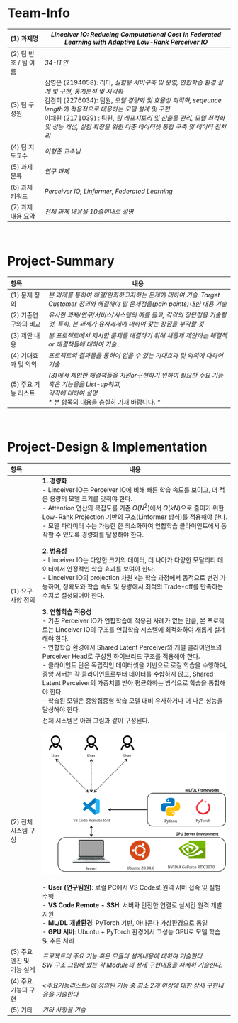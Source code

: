 <!-- Template for PROJECT REPORT of CapstoneDesign 2025-2H, initially written by khyoo -->
<!-- 본 파일은 2025년도 컴공 졸업프로젝트의 <1차보고서> 작성을 위한 기본 양식입니다. -->
<!-- 아래에 "*"..."*" 표시는 italic체로 출력하기 위해서 사용한 것입니다. -->
<!-- "내용"에 해당하는 부분을 지우고, 여러분 과제의 내용을 작성해 주세요. -->

# Team-Info
| (1) 과제명 | *Linceiver IO: Reducing Computational Cost in Federated Learning with Adaptive Low-Rank Perceiver IO*
|:---  |---  |
| (2) 팀 번호 / 팀 이름 | *34-IT인* |
| (3) 팀 구성원 | 심영은 (2194058): 리더, *실험용 서버구축 및 운영, 연합학습 환경 설계 및 구현, 통계분석 및 시각화* <br> 김경희 (2276034): 팀원, *모델 경량화 및 효율성 최적화, seqeunce length에 적응적으로 대응하는 모델 설계 및 구현* <br> 이채원 (2171039) : 팀원, *팀 레포지토리 및 산출물 관리, 모델 최적화 및 성능 개선, 실험 확장을 위한 다중 데이터셋 통합 구축 및 데이터 전처리*			 |
| (4) 팀 지도교수 | *이형준 교수님* |
| (5) 과제 분류 | *연구 과제* |
| (6) 과제 키워드 | *Perceiver IO, Linformer, Federated Learning*  |
| (7) 과제 내용 요약 | *전체 과제 내용을 10줄이내로 설명* |


<br>

# Project-Summary
| 항목 | 내용 |
|:---  |---  |
| (1) 문제 정의 | *본 과제를 통하여 해결/완화하고자하는 문제에 대하여 기술. Target Customer 정의와 해결해야 할 문제점들(pain points)대한 내용 기술*  |
| (2) 기존연구와의 비교 | *유사한 과제/연구/서비스/시스템의 예를 들고, 각각의 장단점을 기술할 것. 특히, 본 과제가 유사과제에 대하여 갖는 장점을 부각할 것* |
| (3) 제안 내용 | *본 프로젝트에서 제시한 문제를 해결하기 위해 새롭제 제안하는 해결책 or 해결책들에 대하여 기술 .* |
| (4) 기대효과 및 의의 | *프로젝트의 결과물을 통하여 얻을 수 있는 기대효과 및 의의에 대하여 기술 .* |
| (5) 주요 기능 리스트 | *(3)에서 제안한 해결책들을 지원or구현하기 위하여 필요한 주요 기능 혹은 기능을을 List-up하고, <br> 각각에 대하여 설명* <br> * 본 항목의 내용을 충실히 기재 바람니다. *|

<br>
 

# Project-Design & Implementation

| 항목 | 내용 |
|:---  |---  |
| (1) 요구사항 정의 |   **1. 경량화** <br> - Linceiver IO는 Perceiver IO에 비해 빠른 학습 속도를 보이고, 더 적은 용량의 모델 크기를 갖춰야 한다. <br> - Attention 연산의 복잡도를 기존 $O(N^2)$에서 $O(kN)$으로 줄이기 위한 Low-Rank Projection 기반의 구조(Linformer 방식)를 적용해야 한다. <br> - 모델 파라미터 수는 가능한 한 최소화하여 연합학습 클라이언트에서 동작할 수 있도록 경량화를 달성해야 한다. <br><br> **2. 범용성** <br> - Linceiver IO는 다양한 크기의 데이터, 더 나아가 다양한 모달리티 데이터에서 안정적인 학습 효과를 보여야 한다. <br> - Linceiver IO의 projection 차원 k는 학습 과정에서 동적으로 변경 가능하며, 정확도와 학습 속도 및 용량에서 최적의 Trade-off를 만족하는 수치로 설정되어야 한다. <br><br> **3. 연합학습 적용성** <br> - 기존 Perceiver IO가 연합학습에 적용된 사례가 없는 만큼, 본 프로젝트는 Linceiver IO의 구조를 연합학습 시스템에 최적화하여 새롭게 설계해야 한다. <br> - 연합학습 환경에서 Shared Latent Perceiver와 개별 클라이언트의 Perceiver Head로 구성된 하이브리드 구조를 적용해야 한다. <br> - 클라이언트 단은 독립적인 데이터셋을 기반으로 로컬 학습을 수행하며, 중앙 서버는 각 클라이언트로부터 데이터를 수합하지 않고, Shared Latent Perceiver의 가중치를 받아 평균화하는 방식으로 학습을 통합해야 한다. <br> - 학습된 모델은 중앙집중형 학습 모델 대비 유사하거나 더 나은 성능을 달성해야 한다. |
| (2) 전체 시스템 구성 | 전체 시스템은 아래 그림과 같이 구성된다. <br><br> <img src="https://github.com/yeongeunshim/CapstoneDesignProject/blob/main/%EC%8B%9C%EC%8A%A4%ED%85%9C%EA%B5%AC%EC%A1%B0.jpg?raw=true" alt="시스템 구성도" width="480"/> <br><br> - **User (연구팀원)**: 로컬 PC에서 VS Code로 원격 서버 접속 및 실험 수행 <br> - **VS Code Remote - SSH**: 서버와 안전한 연결로 실시간 원격 개발 지원 <br> - **ML/DL 개발환경**: PyTorch 기반, 아나콘다 가상환경으로 통일 <br> - **GPU 서버**: Ubuntu + PyTorch 환경에서 고성능 GPU로 모델 학습 및 추론 처리 |
| (3) 주요엔진 및 기능 설계 | *프로젝트의 주요 기능 혹은 모듈의 설계내용에 대하여 기술한다 <br> SW 구조 그림에 있는 각 Module의 상세 구현내용을 자세히 기술한다.* |
| (4) 주요 기능의 구현 | *<주요기능리스트>에 정의된 기능 중 최소 2개 이상에 대한 상세 구현내용을 기술한다.* |
| (5) 기타 | *기타 사항을 기술*  |

<br>
